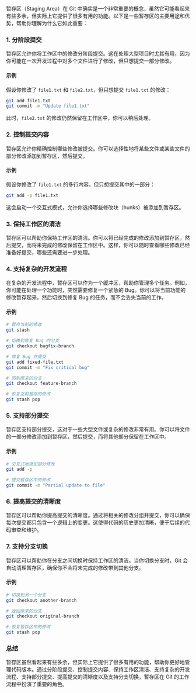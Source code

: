 暂存区（Staging Area）在 Git 中确实是一个非常重要的概念，虽然它可能看起来有些多余，但实际上它提供了很多有用的功能。以下是一些暂存区的主要用途和优势，帮助你理解为什么它如此重要：

### 1. **分阶段提交**

暂存区允许你将工作区中的修改分阶段提交。这在处理大型项目时尤其有用，因为你可能在一次开发过程中对多个文件进行了修改，但只想提交一部分修改。

#### 示例

假设你修改了 `file1.txt` 和 `file2.txt`，但只想提交 `file1.txt` 的修改：

```bash
git add file1.txt
git commit -m "Update file1.txt"
```

此时，`file2.txt` 的修改仍然保留在工作区中，你可以稍后处理。

### 2. **控制提交内容**

暂存区允许你精确控制哪些修改被提交。你可以选择性地将某些文件或某些文件的部分修改添加到暂存区，然后提交。

#### 示例

假设你修改了 `file1.txt` 的多行内容，但只想提交其中的一部分：

```bash
git add -p file1.txt
```

这会启动一个交互式模式，允许你选择哪些修改块（hunks）被添加到暂存区。

### 3. **保持工作区的清洁**

暂存区可以帮助你保持工作区的清洁。你可以将已经完成的修改添加到暂存区，然后提交，而将未完成的修改保留在工作区中。这样，你可以随时查看哪些修改已经准备好提交，哪些还需要进一步处理。

### 4. **支持复杂的开发流程**

在复杂的开发流程中，暂存区可以作为一个缓冲区，帮助你管理多个任务。例如，你可能在处理一个功能时，突然需要修复一个紧急的 Bug。你可以将当前功能的修改暂存起来，然后切换到修复 Bug 的任务，而不会丢失当前的工作。

#### 示例

```bash
# 暂存当前的修改
git stash

# 切换到修复 Bug 的分支
git checkout bugfix-branch

# 修复 Bug 并提交
git add fixed-file.txt
git commit -m "Fix critical bug"

# 回到原来的分支
git checkout feature-branch

# 恢复之前暂存的修改
git stash pop
```

### 5. **支持部分提交**

暂存区支持部分提交，这对于一些大型文件或复杂的修改非常有用。你可以将文件的一部分修改添加到暂存区，然后提交，而将其他部分保留在工作区中。

#### 示例

```bash
# 交互式地添加部分修改
git add -p

# 提交暂存区中的修改
git commit -m "Partial update to file"
```

### 6. **提高提交的清晰度**

暂存区可以帮助你提高提交的清晰度。通过将相关的修改分组并提交，你可以确保每次提交都只包含一个逻辑上的变更。这使得代码的历史更加清晰，便于后续的代码审查和维护。

### 7. **支持分支切换**

暂存区可以帮助你在分支之间切换时保持工作区的清洁。当你切换分支时，Git 会自动清理暂存区，确保你不会将未完成的修改带到其他分支。

#### 示例

```bash
# 切换到另一个分支
git checkout another-branch

# 返回原来的分支
git checkout original-branch

# 恢复暂存区中的修改
git stash pop
```

### 总结

暂存区虽然看起来有些多余，但实际上它提供了很多有用的功能，帮助你更好地管理代码版本。通过分阶段提交、控制提交内容、保持工作区清洁、支持复杂的开发流程、支持部分提交、提高提交的清晰度以及支持分支切换，暂存区在 Git 的工作流程中扮演了重要的角色。
